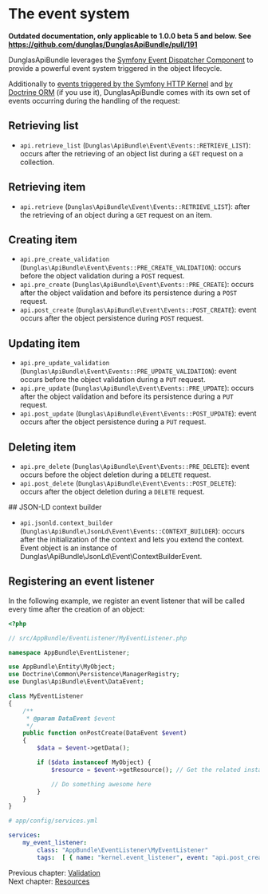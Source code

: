 # The event system

**Outdated documentation, only applicable to 1.0.0 beta 5 and below. See https://github.com/dunglas/DunglasApiBundle/pull/191**

DunglasApiBundle leverages the [Symfony Event Dispatcher Component](http://symfony.com/doc/current/components/event_dispatcher/index.html)
to provide a powerful event system triggered in the object lifecycle.

Additionally to [events triggered by the Symfony HTTP Kernel](http://symfony.com/doc/current/components/http_kernel/introduction.html#creating-an-event-listener)
and [by Doctrine ORM](http://doctrine-orm.readthedocs.org/en/latest/reference/events.html#reference-events-lifecycle-events)
(if you use it), DunglasApiBundle comes with its own set of events occurring during the handling of the request:

## Retrieving list

- `api.retrieve_list` (`Dunglas\ApiBundle\Event\Events::RETRIEVE_LIST`): occurs after the retrieving of an object list during a `GET` request on a collection.

## Retrieving item

- `api.retrieve` (`Dunglas\ApiBundle\Event\Events::RETRIEVE_LIST`): after the retrieving of an object during a `GET` request on an item.

## Creating item

- `api.pre_create_validation` (`Dunglas\ApiBundle\Event\Events::PRE_CREATE_VALIDATION`): occurs before the object validation during a `POST` request.
- `api.pre_create` (`Dunglas\ApiBundle\Event\Events::PRE_CREATE`): occurs after the object validation and before its persistence during a `POST` request.
- `api.post_create` (`Dunglas\ApiBundle\Event\Events::POST_CREATE`): event occurs after the object persistence during `POST` request.

## Updating item

- `api.pre_update_validation` (`Dunglas\ApiBundle\Event\Events::PRE_UPDATE_VALIDATION`): event occurs before the object validation during a `PUT` request.
- `api.pre_update` (`Dunglas\ApiBundle\Event\Events::PRE_UPDATE`): occurs after the object validation and before its persistence during a `PUT` request.
- `api.post_update` (`Dunglas\ApiBundle\Event\Events::POST_UPDATE`): event occurs after the object persistence during a `PUT` request.

## Deleting item

- `api.pre_delete` (`Dunglas\ApiBundle\Event\Events::PRE_DELETE`): event occurs before the object deletion during a `DELETE` request.
- `api.post_delete` (`Dunglas\ApiBundle\Event\Events::POST_DELETE`): occurs after the object deletion during a `DELETE` request.

## JSON-LD context builder

- `api.jsonld.context_builder` (`Dunglas\ApiBundle\JsonLd\Event\Events::CONTEXT_BUILDER`): occurs after the initialization of the context and lets you extend the context. Event object is an instance of Dunglas\ApiBundle\JsonLd\Event\ContextBuilderEvent.

## Registering an event listener

In the following example, we register an event listener that will be called every time after the creation of an object:

```php
<?php

// src/AppBundle/EventListener/MyEventListener.php

namespace AppBundle\EventListener;

use AppBundle\Entity\MyObject;
use Doctrine\Common\Persistence\ManagerRegistry;
use Dunglas\ApiBundle\Event\DataEvent;

class MyEventListener
{
    /**
     * @param DataEvent $event
     */
    public function onPostCreate(DataEvent $event)
    {
        $data = $event->getData();

        if ($data instanceof MyObject) {
            $resource = $event->getResource(); // Get the related instance of Dunglas\ApiBundle\Api\ResourceInterface

            // Do something awesome here
        }
    }
}
```

```yaml
# app/config/services.yml

services:
    my_event_listener:
        class: "AppBundle\EventListener\MyEventListener"
        tags:  [ { name: "kernel.event_listener", event: "api.post_create", method: "onPostCreate" } ]
```

Previous chapter: [Validation](validation.md)<br>
Next chapter: [Resources](resources.md)
